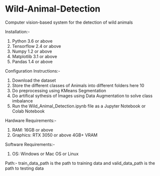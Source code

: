 # Wild-Animal-Detection
Computer vision-based system for the detection of wild animals 

Installation:-
1) Python 3.6 or above
2) Tensorflow 2.4 or above
3) Numpy 1.2 or above
4) Matplotlib 3.1 or above
5) Pandas 1.4 or above

Configuration Instructions:-
1) Download the dataset
2) Store the different classes of Animals into different folders here 10
3) Do preprocessing using KMeans Segmentation
4) Do artifical sythesis of Images using Data Augmentation to solve class imbalance
5) Run the Wild_Animal_Detection.ipynb file as a Jupyter Notebook or Colab Notebook

Hardware Requirements:-
1) RAM: 16GB or above
2) Graphics: RTX 3050 or above 4GB+ VRAM

Software Requirements:-
1) OS: Windows or Mac OS or Linux

Path:- train_data_path is the path to training data and valid_data_path is the path to testing data


